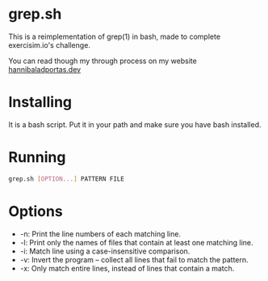 # grep.sh

This is a reimplementation of grep(1) in bash, made to complete exercisim.io's challenge.

You can read though my through process on my website [hannibaladportas.dev](https://hannibaladportas.dev/posts/exercism_bash/)

# Installing

It is a bash script. Put it in your path and make sure you have bash installed.

# Running

``` sh
grep.sh [OPTION...] PATTERN FILE
```

# Options


 - -n: Print the line numbers of each matching line.
 - -l: Print only the names of files that contain at least one matching line.
 - -i: Match line using a case-insensitive comparison.
 - -v: Invert the program – collect all lines that fail to match the pattern.
 - -x: Only match entire lines, instead of lines that contain a match.
